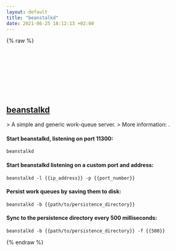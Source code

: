 ```yaml
---
layout: default
title: "beanstalkd"
date: 2021-06-25 18:12:13 +02:00
---
```

{% raw %}
<h2 id="beanstalkd">
  <a href="/en/common/beanstalkd.html">beanstalkd</a> <a href="#beanstalkd"><svg class="icon">
    <use href="/assets/images/unicode_sprite.svg#link" />
  </svg></a>
</h2>
> A simple and generic work-queue server.
> More information: <https://beanstalkd.github.io/>.

#### Start beanstalkd, listening on port 11300:
```shell
beanstalkd
```
#### Start beanstalkd listening on a custom port and address:
```shell
beanstalkd -l {{ip_address}} -p {{port_number}}
```
#### Persist work queues by saving them to disk:
```shell
beanstalkd -b {{path/to/persistence_directory}}
```
#### Sync to the persistence directory every 500 milliseconds:
```shell
beanstalkd -b {{path/to/persistence_directory}} -f {{500}}
```
{% endraw %}